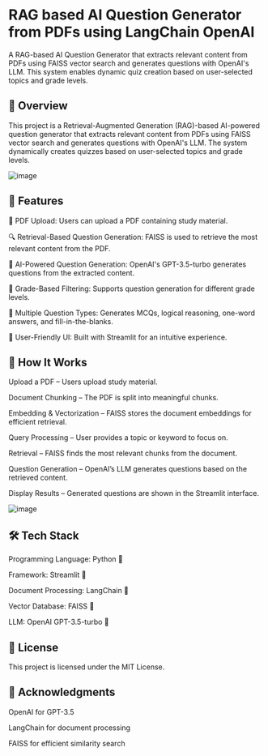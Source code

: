 # RAG based AI Question Generator from PDFs using LangChain OpenAI
A RAG-based AI Question Generator that extracts relevant content from PDFs using FAISS vector search and generates questions with OpenAI's LLM. This system enables dynamic quiz creation based on user-selected topics and grade levels.

🚀 Overview
-------------------------------------------------------------------------------------------------------------------------------------------------------------------
This project is a Retrieval-Augmented Generation (RAG)-based AI-powered question generator that extracts relevant content from PDFs using FAISS vector search and generates questions with OpenAI's LLM. The system dynamically creates quizzes based on user-selected topics and grade levels.


![image](https://github.com/user-attachments/assets/d685844d-236a-4c4f-944e-8968bd694dc8)


🎯 Features
-------------------------------------------------------------------------------------------------------------------------------------------------------------------
📂 PDF Upload: Users can upload a PDF containing study material.

🔍 Retrieval-Based Question Generation: FAISS is used to retrieve the most relevant content from the PDF.

🤖 AI-Powered Question Generation: OpenAI's GPT-3.5-turbo generates questions from the extracted content.

🏫 Grade-Based Filtering: Supports question generation for different grade levels.

🎯 Multiple Question Types: Generates MCQs, logical reasoning, one-word answers, and fill-in-the-blanks.

🎨 User-Friendly UI: Built with Streamlit for an intuitive experience.

📜 How It Works
-------------------------------------------------------------------------------------------------------------------------------------------------------------------
Upload a PDF – Users upload study material.

Document Chunking – The PDF is split into meaningful chunks.

Embedding & Vectorization – FAISS stores the document embeddings for efficient retrieval.

Query Processing – User provides a topic or keyword to focus on.

Retrieval – FAISS finds the most relevant chunks from the document.

Question Generation – OpenAI’s LLM generates questions based on the retrieved content.

Display Results – Generated questions are shown in the Streamlit interface.

![image](https://github.com/user-attachments/assets/c9e78093-5534-4d1d-983e-63225379df9e)


🛠️ Tech Stack
-------------------------------------------------------------------------------------------------------------------------------------------------------------------
Programming Language: Python 🐍

Framework: Streamlit 🎨

Document Processing: LangChain 📄

Vector Database: FAISS 🧠

LLM: OpenAI GPT-3.5-turbo 🤖


📝 License
-------------------------------------------------------------------------------------------------------------------------------------------------------------------
This project is licensed under the MIT License.

🌟 Acknowledgments
-------------------------------------------------------------------------------------------------------------------------------------------------------------------
OpenAI for GPT-3.5

LangChain for document processing

FAISS for efficient similarity search
